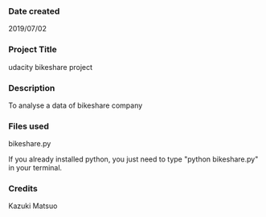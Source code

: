 ### Date created
2019/07/02

### Project Title
udacity bikeshare project

### Description
To analyse a data of bikeshare company

### Files used
bikeshare.py

If you already installed python, you just need to type "python bikeshare.py" in your terminal.

### Credits
Kazuki Matsuo


